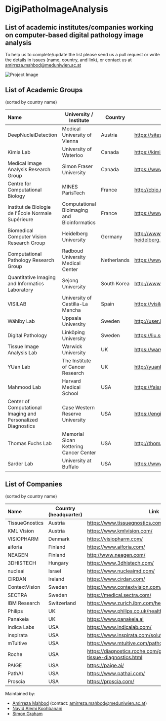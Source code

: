 # DigiPathoImageAnalysis


## List of academic institutes/companies working on computer-based digital pathology image analysis 
To help us to complete/update the list please send us a pull request or write the details in issues (name, country, and link), or contact us at amirreza.mahbod@meduniwien.ac.at

![Project Image](https://github.com/masih4/DigiPathoImageAnalysis/blob/master/project_image.jpg)


## List of Academic Groups 
(sorted by country name)

| Name | University / Institute | Country | Link |
| :---| --- | --- |  --- |
| DeepNucleiDetection                                         | Medical University of Vienna               | Austria    | https://sites.google.com/view/deepnucleidetection/home|
| Kimia Lab                                                   | University of Waterloo                     | Canada     | https://kimialab.uwaterloo.ca/kimia/|
| Medical Image Analysis Research Group                       | Simon Fraser University                    | Canada     | https://www.medicalimageanalysis.com/ |
| Centre for Computational Biology                            | MINES ParisTech                            | France     | http://cbio.mines-paristech.fr/welcome-to-the-cbio-wiki |
| Institut de Biologie de l'École Normale Supérieure          | Computational Bioimaging and Bioinformatics| France     |https://www.ibens.ens.fr/spip.php?rubrique47 |
| Biomedical Computer Vision Research Group                   | Heidelberg University                      | Germany    | http://www.bioquant.uni-heidelberg.de/research/groups/biomedical_computer_vision.html|
| Computational Pathology Research Group                      | Radboud University Medical Center          | Netherlands| https://www.computationalpathologygroup.eu/ |
| Quantitative Imaging and Informatics Laboratory             | Sejong University                          | South Korea| http://www.kwaklab.net/|
| VISILAB                                                     | University of Castilla-La Mancha           | Spain      | https://visilab.etsii.uclm.es/?page_id=39|
| Wählby Lab                                                  | Uppsala University                         | Sweden     | http://user.it.uu.se/~cli05194/|
| Digital Pathology                                           | Linköping University                       | Sweden     | https://liu.se/en/research/digital-pathology|
| Tissue Image Analysis Lab                                   | Warwick University                         | UK         | https://warwick.ac.uk/fac/sci/dcs/research/tia |
| YUan Lab                                                    | The Institute of Cancer Research           | UK         | http://yuanlab.org/ |
| Mahmood Lab                                                 | Harvard Medical School                     | USA        | https://faisal.ai/|
| Center of Computational Imaging and Personalized Diagnostics| Case Western Reserve University            | USA        | https://engineering.case.edu/centers/ccipd/|
| Thomas Fuchs Lab                                            | Memorial Sloan Kettering Cancer Center     | USA        | http://thomasfuchslab.org/|
| Sarder Lab                                                  | University at Buffalo                      | USA        | https://www.acsu.buffalo.edu/~pinakisa/index.html|








## List of Companies
(sorted by country name)

| Name | Country (headquarter) | Link |
| :---| --- | --- |
| TissueGnostics | Austria | https://www.tissuegnostics.com/ |
| KML Vision     | Austria | https://www.kmlvision.com/ |
|VISIOPHARM| Denmark|https://visiopharm.com/|
| aiforia        | Finland     | https://www.aiforia.com/ |
| NEAGEN         | Finland     |http://www.neagen.com/|
| 3DHISTECH      | Hungary     | https://www.3dhistech.com/ |
| nucleai        | Israel      | https://www.nucleaimd.com/|
| CIRDAN         | Ireland     | https://www.cirdan.com/ |
| ContextVision  | Sweden      | https://www.contextvision.com/ |
| SECTRA         | Sweden      | https://medical.sectra.com/|
| IBM Research   | Switzerland |https://www.zurich.ibm.com/healthcare/|
| Philips        | UK          | https://www.philips.co.uk/healthcare/solutions/pathology|
| Panakeia       | UK          |https://www.panakeia.ai|
| Indica Labs    | USA         | https://www.indicalab.com/ |
| inspirata      | USA         |  https://www.inspirata.com/solutions/digital-pathology/|
| mTuitive       | USA         |https://www.mtuitive.com/pathology.html|
| Roche          | USA         |https://diagnostics.roche.com/global/en/about/roche-tissue-diagnostics.html|
| PAIGE          | USA         |https://paige.ai/|
| PathAI         | USA         |https://www.pathai.com/|
| Proscia        | USA         |https://proscia.com/|



Maintained by:
* [Amirreza Mahbod](https://www.kth.se/profile/amahbod) (contact: amirreza.mahbod@meduniwien.ac.at)
* [Navid Alemi Koohbanani](https://warwick.ac.uk/study/csde/gsp/eportfolio/directory/pg/u1694087/) 
* [Simon Graham](https://warwick.ac.uk/fac/sci/mathsys/people/students/2015intake/graham/) 
